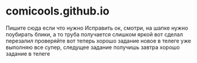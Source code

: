 # comicools.github.io
Пишите сюда если что нужно Исправить
ок, смотри, на шапке нужно поубирать блики, а то труба получается слишком яркой
вот сделал перезалил проверяйте
вот теперь хорошо
задание новое в телеге 
уже выполняю
все супер, следущее задание получишь завтра
хорошо
задание в телеге
